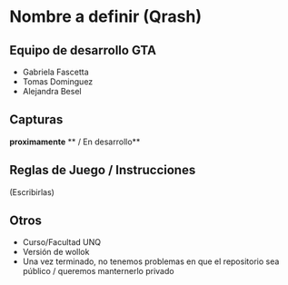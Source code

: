# Nombre a definir (Qrash)

## Equipo de desarrollo GTA

- Gabriela Fascetta
- Tomas Dominguez
- Alejandra Besel


## Capturas

**proximamente**  ** / En desarrollo**

## Reglas de Juego / Instrucciones

(Escribirlas)


## Otros

- Curso/Facultad UNQ
- Versión de wollok
- Una vez terminado, no tenemos problemas en que el repositorio sea público / queremos manternerlo privado
